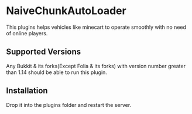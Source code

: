 # NaiveChunkAutoLoader
This plugins helps vehicles like minecart to operate smoothly with no need of 
online players.

## Supported Versions
Any Bukkit & its forks(Except Folia & its forks) with version number greater than 1.14 should be able to run this plugin.

## Installation
Drop it into the plugins folder and restart the server.